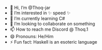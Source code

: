 - 👋 Hi, I’m @Thoq-jar
- 👀 I’m interested in ✨ speed ✨
- 🌱 I’m currently learning C#
- 💞️ I’m looking to collaborate on something
- 📫 How to reach me Discord @ Thoq.1
- 😄 Pronouns: He/Him
- ⚡ Fun fact: Haskell is an esoteric language

<!---
Thoq-jar/Thoq-jar is a ✨ special ✨ repository because its `README.md` (this file) appears on your GitHub profile.
You can click the Preview link to take a look at your changes.
--->
